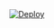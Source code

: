 
   <a href="https://heroku.com/deploy?template=https://github.com/Hellboy-Aaryan/EvilX">
      <img src="https://www.herokucdn.com/deploy/button.svg" alt="Deploy">
   </a>

